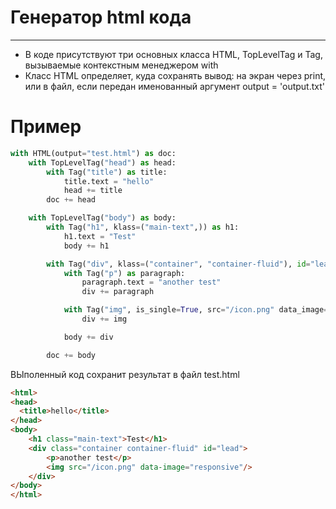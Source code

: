 # Генератор html кода 
______
* В коде присутствуют три основных класса HTML, TopLevelTag и Tag, вызываемые контекстным менеджером with
* Класс HTML определяет, куда сохранять вывод: на экран через print, или в файл, если передан именованный аргумент output = 'output.txt'

# Пример
```python
with HTML(output="test.html") as doc:
    with TopLevelTag("head") as head:
        with Tag("title") as title:
            title.text = "hello"
            head += title
        doc += head

    with TopLevelTag("body") as body:
        with Tag("h1", klass=("main-text",)) as h1:
            h1.text = "Test"
            body += h1

        with Tag("div", klass=("container", "container-fluid"), id="lead") as div:
            with Tag("p") as paragraph:
                paragraph.text = "another test"
                div += paragraph

            with Tag("img", is_single=True, src="/icon.png" data_image="responsive") as img:
                div += img

            body += div

        doc += body
```
ВЫполенный код сохранит результат в файл test.html
```HTML
<html>
<head>
  <title>hello</title>
</head>
<body>
    <h1 class="main-text">Test</h1>
    <div class="container container-fluid" id="lead">
        <p>another test</p>
        <img src="/icon.png" data-image="responsive"/>
    </div>
</body>
</html>
```
